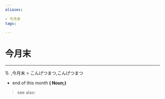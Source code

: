 ```yaml
---
aliases:
    
- 今月末
tags:
    
---
```


# 今月末
---
1).
,今月末 > こんげつまつ,こんげつまつ

- end of this month
**( Noun;)**
> see also: 
            